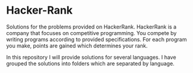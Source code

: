 # Hacker-Rank

Solutions for the problems provided on HackerRank. HackerRank is a company that focuses on competitive programming. You compete by writing programs according to provided specifications. For each program you make, points are gained which determines your rank.

In this repository I will provide solutions for several languages. I have grouped the solutions into folders which are separated by language. 

